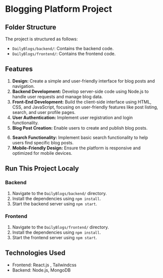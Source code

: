 # Blogging Platform Project

## Folder Structure

The project is structured as follows:

- `DailyBlogs/backend/`: Contains the backend code.
- `DailyBlogs/frontend/`: Contains the frontend code.

## Features

1. **Design:** Create a simple and user-friendly interface for blog posts and navigation.
2. **Backend Development:** Develop server-side code using Node.js to handle user requests and manage blog data.
3. **Front-End Development:** Build the client-side interface using HTML, CSS, and JavaScript, focusing on user-friendly features like post listing, search, and user profile pages.
4. **User Authentication:** Implement user registration and login functionality.
5. **Blog Post Creation:** Enable users to create and publish blog posts.
<!-- 6. **Commenting System:** Allow users to leave comments on blog posts. -->
6. **Search Functionality:** Implement basic search functionality to help users find specific blog posts.
7. **Mobile-Friendly Design:** Ensure the platform is responsive and optimized for mobile devices.

<!-- Post Listing,
Search Post,
User Profile Page,
User Authentication
Blog Post Creation
Responsive Desing -->

## Run This Project Localy

### Backend

1. Navigate to the `DailyBlogs/backend/` directory.
2. Install the dependencies using `npm install`.
3. Start the backend server using `npm start`.

### Frontend

1. Navigate to the `DailyBlogs/frontend/` directory.
2. Install the dependencies using `npm install`.
3. Start the frontend server using `npm start`.

## Technologies Used

- Frontend: React.js , Tailwindcss
- Backend: Node.js, MongoDB
